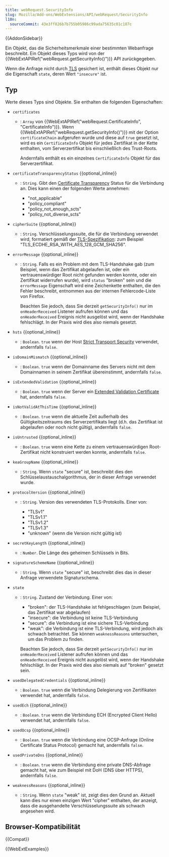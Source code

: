 ```yaml
---
title: webRequest.SecurityInfo
slug: Mozilla/Add-ons/WebExtensions/API/webRequest/SecurityInfo
l10n:
  sourceCommit: 43e3ff826b7b755b05986c99ada75635c01c187c
---
```


{{AddonSidebar}}

Ein Objekt, das die Sicherheitsmerkmale einer bestimmten Webanfrage beschreibt. Ein Objekt dieses Typs wird von der {{WebExtAPIRef("webRequest.getSecurityInfo()")}} API zurückgegeben.

Wenn die Anfrage nicht durch [TLS](/de/docs/Glossary/TLS) gesichert ist, enthält dieses Objekt nur die Eigenschaft `state`, deren Wert `"insecure"` ist.

## Typ

Werte dieses Typs sind Objekte. Sie enthalten die folgenden Eigenschaften:

- `certificates`

  - : `Array` von {{WebExtAPIRef("webRequest.CertificateInfo", "CertificateInfo")}}. Wenn {{WebExtAPIRef("webRequest.getSecurityInfo()")}} mit der Option `certificateChain` aufgerufen wurde und diese auf `true` gesetzt ist, wird es ein `CertificateInfo` Objekt für jedes Zertifikat in der Kette enthalten, vom Serverzertifikat bis einschließlich des Trust-Roots.

    Andernfalls enthält es ein einzelnes `CertificateInfo` Objekt für das Serverzertifikat.

- `certificateTransparencyStatus` {{optional_inline}}

  - : `String`. Gibt den [Certificate Transparency](https://certificate.transparency.dev/) Status für die Verbindung an. Dies kann einen der folgenden Werte annehmen:

    - "not_applicable"
    - "policy_compliant"
    - "policy_not_enough_scts"
    - "policy_not_diverse_scts"

- `cipherSuite` {{optional_inline}}
  - : `String`. Verschlüsselungssuite, die für die Verbindung verwendet wird, formatiert gemäß der [TLS-Spezifikation](https://datatracker.ietf.org/doc/html/rfc5246#appendix-A.5): zum Beispiel "TLS_ECDHE_RSA_WITH_AES_128_GCM_SHA256".
- `errorMessage` {{optional_inline}}

  - : `String`. Falls es ein Problem mit dem TLS-Handshake gab (zum Beispiel, wenn das Zertifikat abgelaufen ist, oder ein vertrauenswürdiger Root nicht gefunden werden konnte, oder ein Zertifikat widerrufen wurde), wird `status` "broken" sein und die `errorMessage` Eigenschaft wird eine Zeichenkette enthalten, die den Fehler beschreibt, entnommen aus der internen Fehlercode-Liste von Firefox.

    Beachten Sie jedoch, dass Sie derzeit `getSecurityInfo()` nur im `onHeaderReceived` Listener aufrufen können und das `onHeaderReceived` Ereignis nicht ausgelöst wird, wenn der Handshake fehlschlägt. In der Praxis wird dies also niemals gesetzt.

- `hsts` {{optional_inline}}
  - : `Boolean`. `true` wenn der Host [Strict Transport Security](/de/docs/Web/HTTP/Headers/Strict-Transport-Security) verwendet, andernfalls `false`.
- `isDomainMismatch` {{optional_inline}}
  - : `Boolean`. `true` wenn der Domainname des Servers nicht mit dem Domainnamen in seinem Zertifikat übereinstimmt, andernfalls `false`.
- `isExtendedValidation` {{optional_inline}}
  - : `Boolean`. `true` wenn der Server ein [Extended Validation Certificate](https://en.wikipedia.org/wiki/Extended_Validation_Certificate) hat, andernfalls `false`.
- `isNotValidAtThisTime` {{optional_inline}}
  - : `Boolean`. `true` wenn die aktuelle Zeit außerhalb des Gültigkeitszeitraums des Serverzertifikats liegt (d.h. das Zertifikat ist abgelaufen oder noch nicht gültig), andernfalls `false`.
- `isUntrusted` {{optional_inline}}
  - : `Boolean`. `true` wenn eine Kette zu einem vertrauenswürdigen Root-Zertifikat nicht konstruiert werden konnte, andernfalls `false`.
- `keaGroupName` {{optional_inline}}
  - : `String`. Wenn `state` "secure" ist, beschreibt dies den Schlüsselaustauschalgorithmus, der in dieser Anfrage verwendet wurde.
- `protocolVersion` {{optional_inline}}

  - : `String`. Version des verwendeten TLS-Protokolls. Einer von:

    - "TLSv1"
    - "TLSv1.1"
    - "TLSv1.2"
    - "TLSv1.3"
    - "unknown" (wenn die Version nicht gültig ist)

- `secretKeyLength` {{optional_inline}}

  - : `Number`. Die Länge des geheimen Schlüssels in Bits.

- `signatureSchemeName` {{optional_inline}}
  - : `String`. Wenn `state` "secure" ist, beschreibt dies das in dieser Anfrage verwendete Signaturschema.
- `state`

  - : `String`. Zustand der Verbindung. Einer von:

    - "broken": der TLS-Handshake ist fehlgeschlagen (zum Beispiel, das Zertifikat war abgelaufen)
    - "insecure": die Verbindung ist keine TLS-Verbindung
    - "secure": die Verbindung ist eine sichere TLS-Verbindung
    - "weak": die Verbindung ist eine TLS-Verbindung, wird jedoch als schwach betrachtet. Sie können `weaknessReasons` untersuchen, um das Problem zu finden.

    Beachten Sie jedoch, dass Sie derzeit `getSecurityInfo()` nur im `onHeaderReceived` Listener aufrufen können und das `onHeaderReceived` Ereignis nicht ausgelöst wird, wenn der Handshake fehlschlägt. In der Praxis wird dies also niemals auf "broken" gesetzt sein.

- `usedDelegatedCredentials` {{optional_inline}}

  - : `Boolean`. `true` wenn die Verbindung Delegierung von Zertifikaten verwendet hat, andernfalls `false`.

- `usedEch` {{optional_inline}}

  - : `Boolean`. `true` wenn die Verbindung ECH (Encrypted Client Hello) verwendet hat, andernfalls `false`.

- `usedOcsp` {{optional_inline}}

  - : `Boolean`. `true` wenn die Verbindung eine OCSP-Anfrage (Online Certificate Status Protocol) gemacht hat, andernfalls `false`.

- `usedPrivateDns` {{optional_inline}}

  - : `Boolean`. `true` wenn die Verbindung eine private DNS-Abfrage gemacht hat, wie zum Beispiel mit DoH (DNS über HTTPS), andernfalls `false`.

- `weaknessReasons` {{optional_inline}}
  - : `String`. Wenn `state` "weak" ist, zeigt dies den Grund an. Aktuell kann dies nur einen einzigen Wert "cipher" enthalten, der anzeigt, dass die ausgehandelte Verschlüsselungssuite als schwach angesehen wird.

## Browser-Kompatibilität

{{Compat}}

{{WebExtExamples}}
